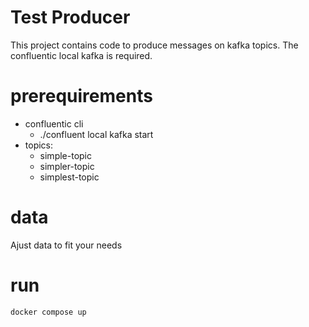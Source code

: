 # Test Producer
This project contains code to produce messages on kafka topics. The confluentic local kafka is required.

# prerequirements
- confluentic cli
    - ./confluent local kafka start
- topics:
    - simple-topic
    - simpler-topic
    - simplest-topic


# data
Ajust data to fit your needs

# run

```bash
docker compose up
```